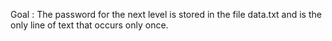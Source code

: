 Goal : The password for the next level is stored in the file data.txt and is the only line of text that occurs only once.
